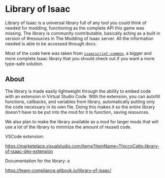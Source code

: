 # Library of Isaac

Library of Isaac is a universal library full of any tool you could think of needed for modding, functioning as the complete API this game was missing. The library is community contributable, basically acting as a built in version of #resources in The Modding of Isaac server. All the information needed is able to be accessed through docs.

Most of the code here was taken from [`isaacscript-common`](https://isaacscript.github.io/isaacscript-common), a bigger and more complete Isaac library that you should check out if you want a more type-safe solution.

## About

The library is made easily lightweight through the ability to embed code with an extension in Virtual Studio Code. With the extension, you can autofill functions, callbacks, and variables from library, automatically putting only the code necessary in its own file. Doing this makes it so the entire library doesn't have to be put into the mod for it to function, saving resources.

We also plan to make the library available as a mod for larger mods that will use a lot of the library to minimize the amount of reused code.

VSCode extension:

https://marketplace.visualstudio.com/items?itemName=ThiccoCatto.library-of-isaac-dev-extension

Documentation for the library: a

https://team-compliance.gitbook.io/library-of-isaac/
